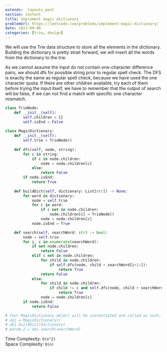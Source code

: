 ```yaml
---
extends: _layouts.post
section: content
title: Implement magic dictionary
problemUrl: https://leetcode.com/problems/implement-magic-dictionary/
date: 2022-09-06
categories: [trie, design]
---
```


We will use the Trie data structure to store all the elements in the dictionary. Building the dictionary is pretty strait forward, we will insert all the words from the dictionary to the trie. 

As we cannot assume the input do not contain one-character difference pairs, we should dfs for possible string prior to regular spell check. The DFS is exactly the same as regular spell check, because we have used the one character quota. If there are other children available, try each of them before trying the input itself, we have to remember that the output of search will be false, if we can not find a match with specific one character mismatch.

```python
class TrieNode:
    def __init__(self):
        self.children = {}
        self.isEnd = False
        
class MagicDictionary:
    def __init__(self):
        self.trie = TrieNode()
    
    def dfs(self, node, string):
        for c in string:
            if c in node.children:
                node = node.children[c]
            else:
                return False
        if node.isEnd:
            return True
    
    def buildDict(self, dictionary: List[str]) -> None:
        for word in dictionary:
            node = self.trie
            for c in word:
                if c not in node.children:
                    node.children[c] = TrieNode()
                node = node.children[c]
            node.isEnd = True

    def search(self, searchWord: str) -> bool:
        node = self.trie
        for i, c in enumerate(searchWord):
            if not node.children:
                return False
            elif c not in node.children:
                for child in node.children:
                    if self.dfs(node, child + searchWord[i+1:]):
                        return True
                return False
            else:
                for child in node.children:
                    if child != c and self.dfs(node, child + searchWord[i+1:]):
                        return True
                node = node.children[c]                
        if node.isEnd:
            return False

# Your MagicDictionary object will be instantiated and called as such:
# obj = MagicDictionary()
# obj.buildDict(dictionary)
# param_2 = obj.search(searchWord)
```

Time Complexity: `O(n^2)` <br/>
Space Complexity: `O(n)`
